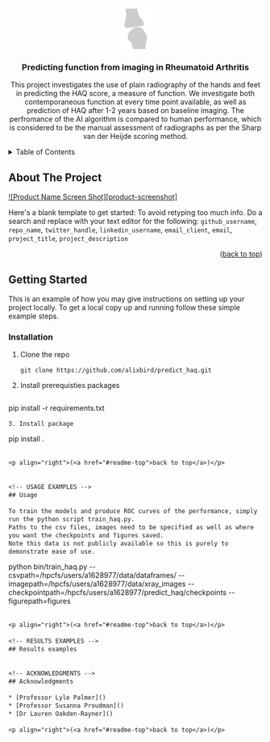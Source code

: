 <a id="readme-top"></a>


<!-- PROJECT LOGO -->
<br />
<div align="center">
  <a href="https://github.com/alixbird/predict_haq">
    <img src="images/logo.png" alt="Logo" width="80" height="80">
  </a>

<h3 align="center">Predicting function from imaging in Rheumatoid Arthritis</h3>

  <p align="center">
    This project investigates the use of plain radiography of the hands and feet in predicting the HAQ score, a measure of function. 
    We investigate both contemporaneous function at every time point available, as well as prediction of HAQ after 1-2 years based on baseline imaging.
    The perfromance of the AI algorithm is compared to human performance, which is considered to be the manual assessment of radiographs
    as per the Sharp van der Heijde scoring method. 
  </p>
</div>



<!-- TABLE OF CONTENTS -->
<details>
  <summary>Table of Contents</summary>
  <ol>
    <li>
      <a href="#getting-started">Getting Started</a>
      <ul>
        <li><a href="#installation">Installation</a></li>
      </ul>
    </li>
    <li><a href="#usage">Usage</a></li>
    <li><a href="#license">License</a></li>
    <li><a href="#contact">Contact</a></li>
    <li><a href="#acknowledgments">Acknowledgments</a></li>
  </ol>
</details>



<!-- ABOUT THE PROJECT -->
## About The Project

[![Product Name Screen Shot][product-screenshot]](https://example.com)

Here's a blank template to get started: To avoid retyping too much info. Do a search and replace with your text editor for the following: `github_username`, `repo_name`, `twitter_handle`, `linkedin_username`, `email_client`, `email`, `project_title`, `project_description`

<p align="right">(<a href="#readme-top">back to top</a>)</p>

<!-- GETTING STARTED -->
## Getting Started

This is an example of how you may give instructions on setting up your project locally.
To get a local copy up and running follow these simple example steps.


### Installation

1. Clone the repo
   ```
   git clone https://github.com/alixbird/predict_haq.git
   ```
2. Install prerequisties packages
   ```
  pip install -r requirements.txt
   ```
3. Install package 
   ```
   pip install .
   ```

<p align="right">(<a href="#readme-top">back to top</a>)</p>


<!-- USAGE EXAMPLES -->
## Usage

To train the models and produce ROC curves of the performance, simply run the python script train_haq.py.
Paths to the csv files, images need to be specified as well as where you want the checkpoints and figures saved. 
Note this data is not publicly available so this is purely to demonstrate ease of use.

```
python bin/train_haq.py --csvpath=/hpcfs/users/a1628977/data/dataframes/ --imagepath=/hpcfs/users/a1628977/data/xray_images --checkpointpath=/hpcfs/users/a1628977/predict_haq/checkpoints --figurepath=figures
```

<p align="right">(<a href="#readme-top">back to top</a>)</p>

<!-- RESULTS EXAMPLES -->
## Results examples


<!-- ACKNOWLEDGMENTS -->
## Acknowledgments

* [Professor Lyle Palmer]()
* [Professor Susanna Proudman]()
* [Dr Lauren Oakden-Rayner]()

<p align="right">(<a href="#readme-top">back to top</a>)</p>


